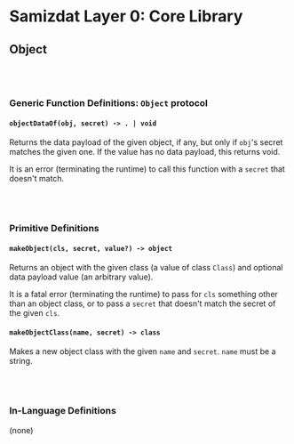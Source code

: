 Samizdat Layer 0: Core Library
==============================

Object
------


<br><br>
### Generic Function Definitions: `Object` protocol

#### `objectDataOf(obj, secret) -> . | void`

Returns the data payload of the given object, if any, but only if `obj`'s
secret matches the given one. If the value has no data payload, this returns
void.

It is an error (terminating the runtime) to call this function with a `secret`
that doesn't match.


<br><br>
### Primitive Definitions

#### `makeObject(cls, secret, value?) -> object`

Returns an object with the given class (a value of class `Class`)
and optional data payload value (an arbitrary value).

It is a fatal error (terminating the runtime) to pass for `cls` something
other than an object class, or to pass a `secret` that doesn't match the
secret of the given `cls`.

#### `makeObjectClass(name, secret) -> class`

Makes a new object class with the given `name` and `secret`. `name` must
be a string.


<br><br>
### In-Language Definitions

(none)
